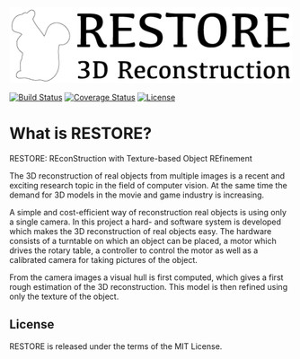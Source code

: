 ![Logo](doc/restore-logo.png)

[![Build Status](https://travis-ci.org/NewProggie/Restore.svg?branch=master)](https://travis-ci.org/NewProggie/Restore) [![Coverage Status](https://coveralls.io/repos/NewProggie/Restore/badge.svg?branch=master)](https://coveralls.io/r/NewProggie/Restore?branch=master) [![License](https://img.shields.io/badge/license-MIT-blue.svg)](http://opensource.org/licenses/MIT)

# What is RESTORE?
RESTORE: REconStruction with Texture-based Object REfinement

The 3D reconstruction of real objects from multiple images is a recent and
exciting research topic in the field of computer vision. At the same time the
demand for 3D models in the movie and game industry is increasing.

A simple and cost-efficient way of reconstruction real objects is using only
a single camera. In this project a hard- and software system is developed which
makes the 3D reconstruction of real objects easy. The hardware consists of a
turntable on which an object can be placed, a motor which drives the rotary
table, a controller to control the motor as well as a calibrated camera for
taking pictures of the object.

From the camera images a visual hull is first computed, which gives a first
rough estimation of the 3D reconstruction. This model is then refined using
only the texture of the object.

## License
RESTORE is released under the terms of the MIT License.
